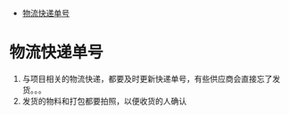 - [物流快递单号](#物流快递单号)

# 物流快递单号

1. 与项目相关的物流快递，都要及时更新快递单号，有些供应商会直接忘了发货。。。
2. 发货的物料和打包都要拍照，以便收货的人确认



